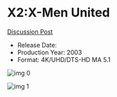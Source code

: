 # X2:X-Men United

[Discussion Post](https://www.avsforum.com/threads/bass-eq-for-filtered-movies.2995212/post-56861100)

* Release Date: 
* Production Year: 2003
* Format: 4K/UHD/DTS-HD MA 5.1

![img 0](https://i.imgur.com/hxTuL3J.jpg)

![img 1](https://i.imgur.com/qvkHRwb.jpg)

